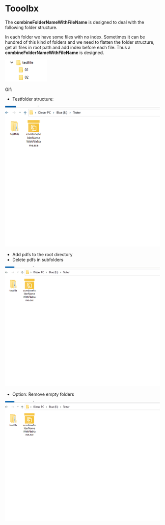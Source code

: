 # Tooolbx

The **combineFolderNameWithFileName** is designed to deal with the following folder structure.

In each folder we have some files with no index. Sometimes it can be hundred of this kind of folders and we need to flatten the folder structure, get all files in root path and add index before each file. Thus a **combineFolderNameWithFileName** is designed.



<img src="https://raw.githubusercontent.com/DanqingYANG/Tooolbx/main/testfile/01/image-202103022.png"/>







Gif:

+ Testfolder structure:

<img src="https://raw.githubusercontent.com/DanqingYANG/Tooolbx/main/folders.gif"/>



+ Add pdfs to the root directory
+ Delete pdfs in subfolders

<img src="https://raw.githubusercontent.com/DanqingYANG/Tooolbx/main/remove_pdf_checked.gif"/>



+ Option: Remove empty folders

<img src="https://raw.githubusercontent.com/DanqingYANG/Tooolbx/main/remove_folders_checked.gif"/>
